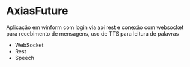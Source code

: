# AxiasFuture

Aplicação em winform com login via api rest e conexão com websocket para recebimento de mensagens, uso de TTS para leitura de palavras

- WebSocket
- Rest
- Speech